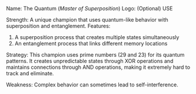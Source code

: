 Name: The Quantum (*Master of Superposition*)
Logo: (Optional)
USE

Strength: A unique champion that uses quantum-like behavior with superposition and entanglement. Features:
1. A superposition process that creates multiple states simultaneously
2. An entanglement process that links different memory locations

Strategy: This champion uses prime numbers (29 and 23) for its quantum patterns. It creates unpredictable states through XOR operations and maintains connections through AND operations, making it extremely hard to track and eliminate.

Weakness: Complex behavior can sometimes lead to self-interference. 